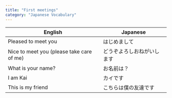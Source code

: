 ```yaml
---
title: "First meetings"
category: "Japanese Vocabulary"
---
```


| English | Japanese |
|---------|----------|
| Pleased to meet you | はじめまして |
| Nice to meet you (please take care of me) | どうぞよろしおねがいします |
| What is your name? | お<x-ruby reading="なまえ">名前</x-ruby>は？ |
| I am Kai | カイです |
| This is my friend | こちらは<x-ruby reading="ぼく">僕</x-ruby>の<x-ruby reading="ともだち">友達</x-ruby>です |